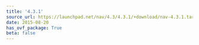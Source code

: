 ```yaml
---
title: '4.3.1'
source_url: https://launchpad.net/nav/4.3/4.3.1/+download/nav-4.3.1.tar.gz
date: 2015-08-20
has_ovf_package: True
beta: false
---
```

